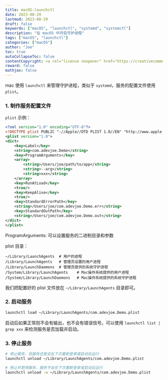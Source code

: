 ```yaml
---
title: macOS-launchctl
date: 2023-08-29
lastmod: 2023-08-29
draft: false
keywords: ["macOS", "launchctl", "systemd", "systemctl"]
description: "在 macOS 中开启守护进程"
tags: ["macOS", "launchctl"]
categories: ["macOS"]
author: "Joe"
toc: true
autoCollapseToc: false
contentCopyright: <a rel="license noopener" href="https://creativecommons.org/licenses/by-nc-nd/4.0/deed.zh" target="_blank">CC BY-NC-ND 4.0</a>
reward: false
mathjax: false
---
```


mac 使用 `launchctl` 来管理守护进程，类似于 `systemd`，服务的配置文件使用 `plist`。

<!--more-->

### 1. 制作服务配置文件

`plist` 示例：

```xml
<?xml version="1.0" encoding="UTF-8"?>
<!DOCTYPE plist PUBLIC "-//Apple//DTD PLIST 1.0//EN" "http://www.apple.com/DTDs/PropertyList-1.0.dtd">
<plist version="1.0">
<dict>
    <key>Label</key>
    <string>com.adevjoe.Demo</string>
    <key>ProgramArguments</key>
    <array>
        <string>/Users/joe/path/to/app</string>
        <string>--arg</string>
        <string>xxx</string>
    </array>
    <key>RunAtLoad</key>
    <true/>
    <key>KeepAlive</key>
    <true/>
    <key>StandardErrorPath</key>
    <string>/Users/joe/com.adevjoe.Demo.err</string>
    <key>StandardOutPath</key>
    <string>/Users/joe/com.adevjoe.Demo.out</string>
</dict>
</plist>
```

ProgramArguments: 可以设置服务的二进制目录和参数

plist 目录：
```
~/Library/LaunchAgents  # 用户的进程
/Library/LaunchAgents   # 管理员设置的用户进程
/Library/LaunchDaemons  # 管理员提供的系统守护进程
/System/Library/LaunchAgents    # Mac操作系统提供的用户进程
/System/Library/LaunchDaemons   # Mac操作系统提供的系统守护进程
```

我们把配置好的 plist 文件放在 `~/Library/LaunchAgents` 目录即可。

### 2. 启动服务

```sh
launchctl load ~/Library/LaunchAgents/com.adevjoe.Demo.plist
```

启动后如果正常则不会有输出，也不会有错误信号。可以使用 `launchctl list | grep xxx` 来检测服务是否加载并启动。

### 3. 停止服务

```sh
# 停止服务，但服务还是会在下次重新登录或启动后运行
launchctl unload ~/Library/LaunchAgents/com.adevjoe.Demo.plist

# 停止并禁用服务，服务不会在下次重新登录或启动后运行
launchctl unload -w ~/Library/LaunchAgents/com.adevjoe.Demo.plist
```